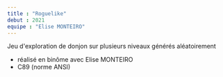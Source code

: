 ```yaml
---
title : "Roguelike"
debut : 2021
equipe : "Elise MONTEIRO"
---
```

Jeu d'exploration de donjon sur plusieurs niveaux générés aléatoirement  

- réalisé en binôme avec Elise MONTEIRO
- C89 (norme ANSI)
